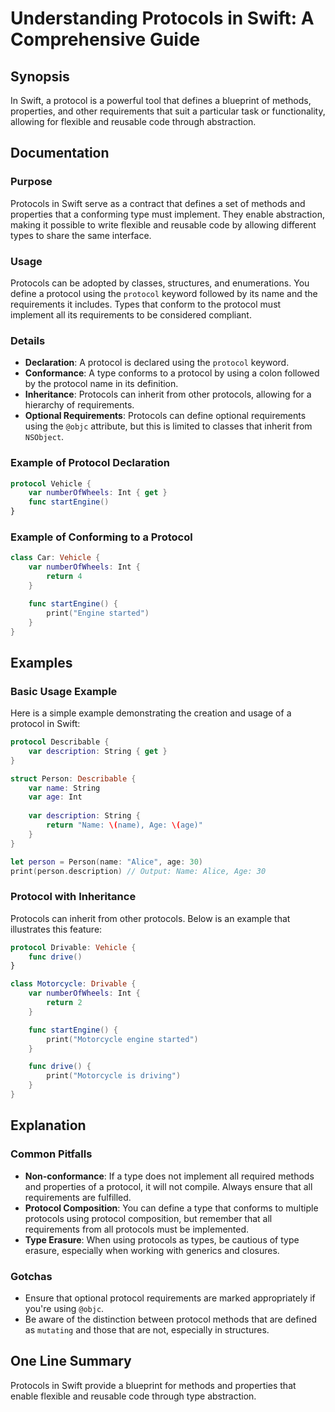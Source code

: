<!--
Meta Description: # Understanding Protocols in Swift: A Comprehensive Guide ## Synopsis In Swift, a protocol is a powerful tool that defines a blueprint of methods, pro...
Meta Keywords: protocol, protocols, swift, requirements, type
-->

# Understanding Protocols in Swift: A Comprehensive Guide

## Synopsis
In Swift, a protocol is a powerful tool that defines a blueprint of methods, properties, and other requirements that suit a particular task or functionality, allowing for flexible and reusable code through abstraction.

## Documentation
### Purpose
Protocols in Swift serve as a contract that defines a set of methods and properties that a conforming type must implement. They enable abstraction, making it possible to write flexible and reusable code by allowing different types to share the same interface.

### Usage
Protocols can be adopted by classes, structures, and enumerations. You define a protocol using the `protocol` keyword followed by its name and the requirements it includes. Types that conform to the protocol must implement all its requirements to be considered compliant.

### Details
- **Declaration**: A protocol is declared using the `protocol` keyword.
- **Conformance**: A type conforms to a protocol by using a colon followed by the protocol name in its definition.
- **Inheritance**: Protocols can inherit from other protocols, allowing for a hierarchy of requirements.
- **Optional Requirements**: Protocols can define optional requirements using the `@objc` attribute, but this is limited to classes that inherit from `NSObject`.

### Example of Protocol Declaration
```swift
protocol Vehicle {
    var numberOfWheels: Int { get }
    func startEngine()
}
```

### Example of Conforming to a Protocol
```swift
class Car: Vehicle {
    var numberOfWheels: Int {
        return 4
    }

    func startEngine() {
        print("Engine started")
    }
}
```

## Examples
### Basic Usage Example
Here is a simple example demonstrating the creation and usage of a protocol in Swift:

```swift
protocol Describable {
    var description: String { get }
}

struct Person: Describable {
    var name: String
    var age: Int
    
    var description: String {
        return "Name: \(name), Age: \(age)"
    }
}

let person = Person(name: "Alice", age: 30)
print(person.description) // Output: Name: Alice, Age: 30
```

### Protocol with Inheritance
Protocols can inherit from other protocols. Below is an example that illustrates this feature:

```swift
protocol Drivable: Vehicle {
    func drive()
}

class Motorcycle: Drivable {
    var numberOfWheels: Int {
        return 2
    }

    func startEngine() {
        print("Motorcycle engine started")
    }

    func drive() {
        print("Motorcycle is driving")
    }
}
```

## Explanation
### Common Pitfalls
- **Non-conformance**: If a type does not implement all required methods and properties of a protocol, it will not compile. Always ensure that all requirements are fulfilled.
- **Protocol Composition**: You can define a type that conforms to multiple protocols using protocol composition, but remember that all requirements from all protocols must be implemented.
- **Type Erasure**: When using protocols as types, be cautious of type erasure, especially when working with generics and closures.

### Gotchas
- Ensure that optional protocol requirements are marked appropriately if you're using `@objc`.
- Be aware of the distinction between protocol methods that are defined as `mutating` and those that are not, especially in structures.

## One Line Summary
Protocols in Swift provide a blueprint for methods and properties that enable flexible and reusable code through type abstraction.